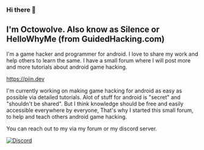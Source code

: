 ### Hi there 👋

## I'm Octowolve. Also know as Silence or HelloWhyMe (from GuidedHacking.com)
I'm a game hacker and programmer for android. I love to share my work and help others to learn the same.
I have a small forum where I will post more and more tutorials about android game hacking.

https://piin.dev

I'm currently working on making game hacking for android as easy as possible via detailed tutorials. Alot of stuff for android is "secret" and "shouldn't be shared".
But I think knowledge should be free and easily accessible everywhere by everyone,
That's why I started this small forum, to help and teach others android game hacking.

You can reach out to my via my forum or my discord server.

[![Discord](https://img.shields.io/discord/720937884814671923?color=%237289DA&logo=discord&logoColor=%23fff&style=for-the-badge)](https://discord.gg/bmRF2ac)

<!--
**Octowolve/Octowolve** is a ✨ _special_ ✨ repository because its `README.md` (this file) appears on your GitHub profile.

Here are some ideas to get you started:

- 🔭 I’m currently working on ...
- 🌱 I’m currently learning ...
- 👯 I’m looking to collaborate on ...
- 🤔 I’m looking for help with ...
- 💬 Ask me about ...
- 📫 How to reach me: ...
- 😄 Pronouns: ...
- ⚡ Fun fact: ...
-->
